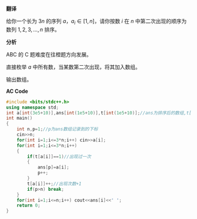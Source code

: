 **翻译**

给你一个长为 $3n$ 的序列 $a$，$a_i\in [1,n]$，请你按数 $i$ 在 $n$ 中第二次出现的顺序为数列 $1,2,3,\dots,n$ 排序。

**分析**

ABC 的 C 题难度在往橙题方向发展。

直接枚举 $a$ 中所有数，当某数第二次出现，将其加入数组。

输出数组。

**AC Code**
```cpp
#include <bits/stdc++.h>
using namespace std;
int a[int(3e5+10)],ans[int(1e5+10)],t[int(1e5+10)];//ans为排序后的数组,t[i]表示第i个数当前出现了几次
int main()
{
	int n,p=1;//p为ans数组记录到的下标
	cin>>n;
	for(int i=1;i<=3*n;i++) cin>>a[i];
	for(int i=1;i<=3*n;i++)
	{
		if(t[a[i]]==1)//出现过一次
		{
			ans[p]=a[i];
			p++;
		}
		t[a[i]]++;//出现次数+1
		if(p>n) break;
	}
	for(int i=1;i<=n;i++) cout<<ans[i]<<' ';
	return 0;
} 
```